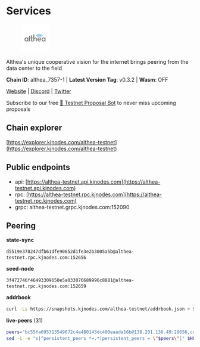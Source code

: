 # Services

<figure><img src="https://raw.githubusercontent.com/kj89/cosmos-images/main/logos/althea.png" alt=""><figcaption></figcaption></figure>

Althea's unique cooperative vision for the internet  brings peering from the data center to the field

**Chain ID**: althea_7357-1 | **Latest Version Tag**: v0.3.2 | **Wasm**: OFF

[Website](https://www.althea.net) | [Discord](https://discord.gg/ZTKWfpDs) | [Twitter](https://twitter.com/altheanetwork)



Subscribe to our free [🤖 Testnet Proposal Bot](https://t.me/kjnodes_testnet_proposal_bot) to never miss upcoming proposals


## Chain explorer
[https://explorer.kjnodes.com/althea-testnet](https://explorer.kjnodes.com/althea-testnet)

## Public endpoints

* api: [https://althea-testnet.api.kjnodes.com](https://althea-testnet.api.kjnodes.com)
* rpc: [https://althea-testnet.rpc.kjnodes.com](https://althea-testnet.rpc.kjnodes.com)
* grpc: althea-testnet.grpc.kjnodes.com:152090

## Peering

**state-sync**

```text
d5519e378247dfb61dfe90652d1fe3e2b3005a5b@althea-testnet.rpc.kjnodes.com:152656
```

**seed-node**

```text
3f472746f46493309650e5a033076689996c8881@althea-testnet.rpc.kjnodes.com:152659
```

**addrbook**
```bash
curl -Ls https://snapshots.kjnodes.com/althea-testnet/addrbook.json > $HOME/.althea/config/addrbook.json
```

**live-peers** (31)
```bash
peers="bc55fa695313549672c4a480143dc400eaada16b@138.201.136.49:29656,cc542d9fb5f93780fc4004aa67f2b502686a24e8@144.76.27.79:61056,27dc32e6a756ccb04ca4e1395008f18f5efeaf8e@162.55.1.2:31656,975393744d620d9dcb8dfd21c0282a6285766523@176.57.184.215:26656,ff3fe47b494b0bf3dedf2d47dc9acf0e2ba3b7ae@65.108.43.113:52656,c215cf295b05c1338fdf5070a7b2abde873f5a88@95.217.40.230:26656,d5519e378247dfb61dfe90652d1fe3e2b3005a5b@65.109.68.190:52656,8af3c5f2e975150cbf2d57bea182c2ca0fb808d2@65.21.237.170:10456,937dcf8c45b7c64e5188a7036427f2ce86383035@95.165.89.222:24126,f6e3f995ba1c3ceed8bd556d9a23d2922d98a9a6@66.172.36.136:14656,76932bbeb29836c6405329c21358d051ef6e33a3@65.109.65.163:21856,0037b2dc30933fa5c027a83be39f0061253ff83b@5.189.157.140:26656,17edf24237b1c2b5b196d344761f964407d05862@65.108.233.109:12456,1d9a103d1e24c590bdfb577537eddd19a322f886@65.109.92.240:17886,6c3d7683bf40a521b7c22391fd6c989b46a2e0e2@78.46.106.75:27656,0d4220d2bbda711183a8db6f45c26b1541fa0d6a@65.109.116.204:21856,5df46d6901ca3487b640950cd0ffedd315536ca1@161.97.139.245:26656,5bad7ac6f006ee3b6f52dc91e85b5aae8e488233@194.163.149.53:26656,8cd0cf98fa86c01796b07d230aa5261e06b1b37d@95.217.206.246:26656,4f5eb5164329a61fc898ac75849ae873c8e539c9@66.172.36.135:14656,a51b45869b5403dc71251a69879c1eb1c3042bed@65.108.134.215:29336,0aac1fc75b4a613f6bb7d15c6250350d478227a6@66.45.231.30:11144,ba247bdf826a9636a8276d6a00d8004755f6bb18@162.19.238.210:26656,15e7baf69c0db5c25e26cd1f13eb0d52a7a708b5@142.202.241.235:26656,04917b5810df2a380c1b18d83f577f1aba550818@222.106.187.14:53300,ee22e048af133e8e83d594314a67b89be964eb37@138.201.225.104:47856,6d97969912514e3583dee8e0cca15a383adbde6c@213.246.57.175:26656,019988ce47565ad683b7675216e8fbcb171b841c@107.155.125.170:26656,fd54b3d5e49c047dae61ca3a8e430f500eab783c@65.109.92.148:26656,90d692d481c1c4739ba8a7045b5552fa8d410901@88.99.164.158:17886,16a9576c9a4cf9651b4215e3a877ae002555dd9b@116.202.117.229:31656"
sed -i -e "s|^persistent_peers *=.*|persistent_peers = \"$peers\"|" $HOME/.althea/config/config.toml
```
